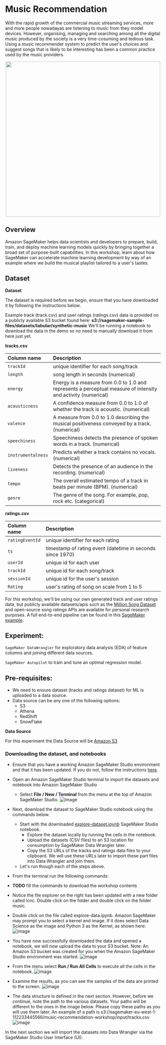 # Music Recommendation

With the rapid growth of the commercial music streaming services, more and more people nowadayas are listening to music from they model devices. However, organising, managing and searching among all the digital music produced by the society is a very time-cosuming and tedious task. Using a music recommender system to predict the user's choices and suggest songs that is likely to be interesting has been a common practice used by the music providers.

<p align="center"><img width="500" height="500" src="./img/resize_AdobeStock_51102907.jpeg"></p>

## Overview
Amazon SageMaker helps data scientists and developers to prepare, build, train, and deploy machine learning models quickly by bringing together a broad set of purpose-built capabilities. In this workshop, learn about how SageMaker can accelerate machine learning development by way of an example where we build the musical playlist tailored to a user's tastes.

## Dataset

<div class="alert alert-block alert-info">
<b>Dataset</b>

The dataset is required before we begin, ensure that you have downloaded it by following the instructions below.

</div>

Example track (track.csv) and user ratings (ratings.csv) data is provided on a publicly available S3 bucket found here: **s3://sagemaker-sample-files/datasets/tabular/synthetic-music**
We'll be running a notebook to download the data in the demo so no need to manually download it from here just yet.

**tracks.csv**  

| **Column name**       | **Description**     | 
| :------------- | :---------- | 
|`trackId`| unique identifier for each song/track |
|`length`| song length in seconds (numerical)|
|`energy`| Energy is a measure from 0.0 to 1.0 and represents a perceptual measure of intensity and activity (numerical)|
|`acousticness`| A confidence measure from 0.0 to 1.0 of whether the track is acoustic. (numerical)|
|`valence`| A measure from 0.0 to 1.0 describing the musical positiveness conveyed by a track. (numerical)|
|`speechiness`| Speechiness detects the presence of spoken words in a track. (numerical)|
|`instrumentalness`| Predicts whether a track contains no vocals. (numerical)|
|`liveness`| Detects the presence of an audience in the recording. (numerical)|
|`tempo`| The overall estimated tempo of a track in beats per minute (BPM). (numerical)|
|`genre`| The genre of the song. For example, pop, rock etc. (categorical) |

**ratings.csv**  

| **Column name**       | **Description**     | 
| :------------- | :---------- | 
|`ratingEventId`| unique identifier for each rating |
|`ts`| timestamp of rating event (datetime in seconds since 1970)|
|`userId`| unique id for each user |
|`trackId`| unique id for each song/track |
|`sessionId`| unique id for the user's session |
|`Rating`| user's rating of song on scale from 1 to 5 |

For this workshop, we'll be using our own generated track and user ratings data, but publicly available datasets/apis such as the [Million Song Dataset](http://millionsongdataset.com/) and open-source song ratings APIs are available for personal research purposes. A full end-to-end pipeline can be found in this [SageMaker example](https://github.com/aws/amazon-sagemaker-examples/tree/main/end_to_end/music_recommendation).

## Experiment:

`SageMaker DataWrangler` for exploratory data analysis (EDA) of feature columns and joining different data sources.

`SageMaker Autopilot` to train and tune an optimal regression model.

## Pre-requisites:

  * We need to ensure dataset (tracks and ratings dataset) for ML is uploaded to a data source. 
  * Data source can be any one of the following options:
       * S3
       * Athena
       * RedShift
       * SnowFlake
       
       
<div class="alert alert-block alert-info">
<b>Data Source</b>

For this experiment the Data Source will be [Amazon S3](https://aws.amazon.com/s3/)

</div>


### Downloading the dataset, and notebooks

* Ensure that you have a working Amazon SageMaker Studio environment and that it has been updated. If you do not, follow the instructions [here](https://catalog.us-east-1.prod.workshops.aws/workshops/f560a788-af64-4e5a-a02c-a6c88516ab02/en-US/introduction/setup-sagemaker).
* Open an Amazon SageMaker Studio terminal to import the datasets and notebook into Amazon SageMaker Studio
    * Select **File / New / Terminal** from the menu at the top of Amazon SageMaker Studio.
    ![image](./img/dl-image-1.png)
* Next, download the dataset to SageMaker Studio notebook using the commands below.
    * Start with the downloaded [explore-dataset.ipynb](https://github.com/melanie531/LCNC-media-workshop-temp/blob/main/explore_data.ipynb) SageMaker Studio notebook.
        * Explore the dataset locally by running the cells in the notebook.
        * Upload the datasets (CSV files) to an S3 location for consumption by SageMaker Data Wrangler later.
        * Copy the S3 URLs of the tracks and ratings data files to your clipboard. We will use these URLs later to import these part files into Data Wrangler and join them.
    * Let's run though each of the steps above.
* From the terminal run the following commands:
* **TODO** fill the commands to download the workshop contents

* Notice the file explorer on the right has been updated with a new folder called lcnc. Double click on the folder and double click on the folder music.
* Double click on the file called explore-data.ipynb. Amazon SageMaker may prompt you to select a kernel and image. If it does select Data Science as the image and Python 3 as the Kernel, as shown here:
![image](./img/dl-image-3.png)

* You have now successfully downloaded the data and opened a notebook, we will now upload the data to your S3 bucket. Note: An Amazon S3 bucket was created for you when the Amazon SageMaker Studio environment was started.
![image](./img/dl-image-4.png)

* From the menu select **Run / Run All Cells** to execute all the cells in the notebook.
![image](./img/dl-image-5.png)

* Examine the results, as you can see the samples of the data are printed to the screen.
![image](./img/dl-image-6.png)

* The data structure is defined in the next section. However, before we continue, note the path to the various datasets. Your paths will be different to the ones in the image below. Please copy these paths as you will use them later. An example of a path is s3://sagemaker-eu-west-1-112233445566/music-recommendation-workshop/input/tracks.csv
![image](./img/dl-image-7.png)

In the next section we will import the datasets into Data Wrangler via the SageMaker Studio User Interface (UI).

